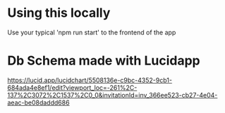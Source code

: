 # Using this locally
Use your typical 'npm run start' to the frontend of the app

# Db Schema made with Lucidapp
https://lucid.app/lucidchart/5508136e-c9bc-4352-9cb1-684ada4e8ef1/edit?viewport_loc=-261%2C-137%2C3072%2C1537%2C0_0&invitationId=inv_366ee523-cb27-4e04-aeac-be08daddd686